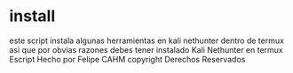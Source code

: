 # install
este script instala algunas herramientas en kali nethunter dentro de termux asi que por obvias razones debes tener instalado Kali Nethunter en termux
Escript Hecho por Felipe CAHM 
copyright Derechos Reservados
